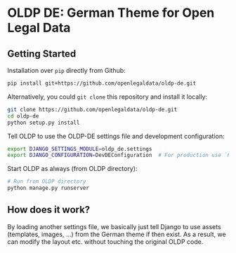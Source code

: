 # OLDP DE: German Theme for Open Legal Data

## Getting Started

Installation over `pip` directly from Github:

```bash
pip install git+https://github.com/openlegaldata/oldp-de.git
```

Alternatively, you could `git clone` this repository and install it locally:

```bash
git clone https://github.com/openlegaldata/oldp-de.git
cd oldp-de
python setup.py install
```

Tell OLDP to use the OLDP-DE settings file and development configuration:

```bash
export DJANGO_SETTINGS_MODULE=oldp_de.settings
export DJANGO_CONFIGURATION=DevDEConfiguration  # For production use `ProdDEConfiguration`
```

Start OLDP as always (from OLDP directory):

```bash
# Run from OLDP directory
python manage.py runserver
```

## How does it work?

By loading another settings file, we basically just tell Django to use assets (templates, images, ...) from the German theme if then exist.
As a result, we can modify the layout etc. without touching the original OLDP code.